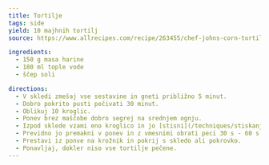 ```yaml
---
title: Tortilje
tags: side
yield: 10 majhnih tortilj
source: https://www.allrecipes.com/recipe/263455/chef-johns-corn-tortillas/

ingredients:
  - 150 g masa harine
  - 180 ml tople vode
  - ščep soli

directions:
  - V skledi zmešaj vse sestavine in gneti približno 5 minut.
  - Dobro pokrito pusti počivati 30 minut.
  - Oblikuj 10 kroglic.
  - Ponev brez maščobe dobro segrej na srednjem ognju.
  - Izpod sklede vzami eno kroglico in jo [stisni](/techniques/stiskanje-tortilj.html) v ~15-centimetrsko tortiljo.
  - Previdno jo premakni v ponev in z vmesnimi obrati peci 30 s - 60 s - 30 s - 15 s.
  - Prestavi iz ponve na krožnik in pokrij s skledo ali pokrovko.
  - Ponavljaj, dokler niso vse tortilje pečene.
---
```


<Recipe :data="$frontmatter" />

